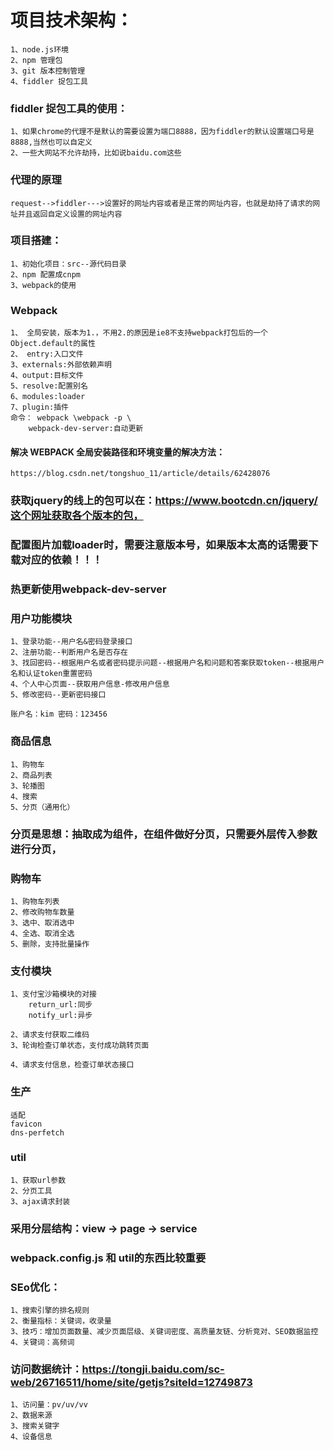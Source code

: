 # 项目技术架构：
    1、node.js环境
    2、npm 管理包
    3、git 版本控制管理
    4、fiddler 捉包工具

### fiddler 捉包工具的使用：
    1、如果chrome的代理不是默认的需要设置为端口8888，因为fiddler的默认设置端口号是8888,当然也可以自定义
    2、一些大网站不允许劫持，比如说baidu.com这些
   ### 代理的原理
    request-->fiddler--->设置好的网址内容或者是正常的网址内容，也就是劫持了请求的网址并且返回自定义设置的网址内容

### 项目搭建：
    1、初始化项目：src--源代码目录
    2、npm 配置成cnpm
    3、webpack的使用

### Webpack
    1、 全局安装，版本为1.，不用2.的原因是ie8不支持webpack打包后的一个Object.default的属性
    2、 entry:入口文件
    3、externals:外部依赖声明
    4、output:目标文件
    5、resolve:配置别名
    6、modules:loader
    7、plugin:插件
    命令： webpack \webpack -p \
        webpack-dev-server:自动更新

#### 解决 WEBPACK 全局安装路径和环境变量的解决方法：
    https://blog.csdn.net/tongshuo_11/article/details/62428076

### 获取jquery的线上的包可以在：https://www.bootcdn.cn/jquery/这个网址获取各个版本的包，

### 配置图片加载loader时，需要注意版本号，如果版本太高的话需要下载对应的依赖！！！

### 热更新使用webpack-dev-server

### 用户功能模块
    1、登录功能--用户名&密码登录接口
    2、注册功能--判断用户名是否存在
    3、找回密码--根据用户名或者密码提示问题--根据用户名和问题和答案获取token--根据用户名和认证token重置密码
    4、个人中心页面--获取用户信息-修改用户信息
    5、修改密码--更新密码接口

    账户名：kim 密码：123456


### 商品信息
    1、购物车
    2、商品列表
    3、轮播图
    4、搜索
    5、分页（通用化）
### 分页是思想：抽取成为组件，在组件做好分页，只需要外层传入参数进行分页，


### 购物车
    1、购物车列表
    2、修改购物车数量
    3、选中、取消选中
    4、全选、取消全选
    5、删除，支持批量操作



### 支付模块
    1、支付宝沙箱模块的对接
        return_url:同步
        notify_url:异步

    2、请求支付获取二维码
    3、轮询检查订单状态，支付成功跳转页面

    4、请求支付信息，检查订单状态接口


### 生产
    适配
    favicon
    dns-perfetch

### util
	1、获取url参数
	2、分页工具
	3、ajax请求封装

### 采用分层结构：view -> page -> service

### webpack.config.js 和 util的东西比较重要

### SEo优化：
    1、搜索引擎的排名规则
    2、衡量指标：关键词，收录量
    3、技巧：增加页面数量、减少页面层级、关键词密度、高质量友链、分析竞对、SEO数据监控
    4、关键词：高频词

### 访问数据统计：https://tongji.baidu.com/sc-web/26716511/home/site/getjs?siteId=12749873
    1、访问量：pv/uv/vv
    2、数据来源
    3、搜索关键字
    4、设备信息
